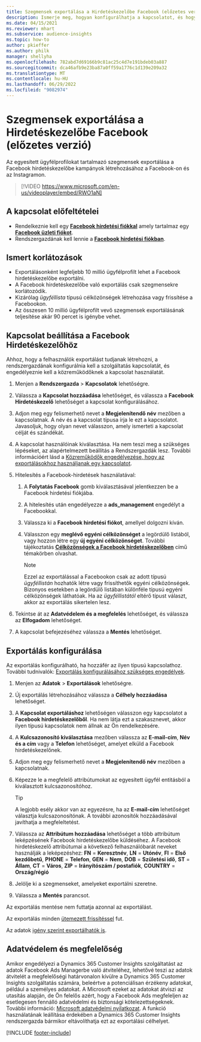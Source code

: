 ```yaml
---
title: Szegmensek exportálása a Hirdetéskezelőbe Facebook (előzetes verzió) (videót tartalmaz)
description: Ismerje meg, hogyan konfigurálhatja a kapcsolatot, és hogyan exportálhatja a Facebook Hirdetéskezelő.
ms.date: 04/15/2021
ms.reviewer: mhart
ms.subservice: audience-insights
ms.topic: how-to
author: pkieffer
ms.author: philk
manager: shellyha
ms.openlocfilehash: 782abd7d69166b9c81ac25c4d7e191bdeb03a887
ms.sourcegitcommit: dca46afb9e23ba87a0ff59a1776c1d139e209a32
ms.translationtype: MT
ms.contentlocale: hu-HU
ms.lasthandoff: 06/29/2022
ms.locfileid: "9082974"
---
```

# <a name="export-segments-to-facebook-ads-manager-preview"></a>Szegmensek exportálása a Hirdetéskezelőbe Facebook (előzetes verzió)

Az egyesített ügyfélprofilokat tartalmazó szegmensek exportálása a Facebook hirdetéskezelőbe kampányok létrehozásához a Facebook-on és az Instagramon.

> [!VIDEO https://www.microsoft.com/en-us/videoplayer/embed/RWO1aN]

## <a name="prerequisites-for-connection"></a>A kapcsolat előfeltételei

- Rendelkeznie kell egy [**Facebook hirdetési fiókkal**](https://www.facebook.com/business/learn/lessons/step-by-step-ads-manager-account) amely tartalmaz egy [**Facebook üzleti fiókot**](https://business.facebook.com/).
- Rendszergazdának kell lennie a [**Facebook hirdetési fiókban**](https://www.facebook.com/business/learn/lessons/step-by-step-ads-manager-account).

## <a name="known-limitations"></a>Ismert korlátozások

- Exportálásonként legfeljebb 10 millió ügyfélprofilt lehet a Facebook hirdetéskezelőbe exportálni.
- A Facebook hirdetéskezelőbe való exportálás csak szegmensekre korlátozódik.
- Kizárólag *ügyféllista* típusú célközönségek létrehozása vagy frissítése a Facebookon.
- Az összesen 10 millió ügyfélprofilt vevő szegmensek exportálásának teljesítése akár 90 percet is igénybe vehet.

## <a name="set-up-connection-to-facebook-ads-manager"></a>Kapcsolat beállítása a Facebook Hirdetéskezelőhöz

Ahhoz, hogy a felhasználók exportálást tudjanak létrehozni, a rendszergazdának konfigurálnia kell a szolgáltatás kapcsolatát, és engedélyeznie kell a közreműködőknek a kapcsolat használatát.

1. Menjen a **Rendszergazda** > **Kapcsolatok** lehetőségre.

1. Válassza a **Kapcsolat hozzáadása** lehetőséget, és válassza a **Facebook Hirdetéskezelő** lehetőséget a kapcsolat konfigurálásához.

1. Adjon meg egy felismerhető nevet a **Megjelenítendő név** mezőben a kapcsolatnak. A név és a kapcsolat típusa írja le ezt a kapcsolatot. Javasoljuk, hogy olyan nevet válasszon, amely ismerteti a kapcsolat célját és szándékát.

1. A kapcsolat használóinak kiválasztása. Ha nem teszi meg a szükséges lépéseket, az alapértelmezett beállítás a Rendszergazdák lesz. További információért lásd a [Közreműködők engedélyezése, hogy az exportálásokhoz használjanak egy kapcsolatot](connections.md#allow-contributors-to-use-a-connection-for-exports).

1. Hitelesítés a Facebook-hirdetések használatával: 

   1. A **Folytatás Facebook** gomb kiválasztásával jelentkezzen be a Facebook hirdetési fiókjába.

   1. A hitelesítés után engedélyezze a **ads_management** engedélyt a Facebookkal.

   1. Válassza ki a **Facebook hirdetési fiókot**, amellyel dolgozni kíván.

   1. Válasszon egy **meglévő egyéni célközönséget** a legördülő listából, vagy hozzon létre egy **új egyéni célközönséget**. További tájékoztatás [**Célközönségek a Facebook hirdetéskezelőben**](https://www.facebook.com/business/help/744354708981227?id=2469097953376494) című témakörben olvashat.
      > [!NOTE]
      > Ezzel az exportálással a Facebookon csak az adott típusú *ügyféllistán* hozhatók létre vagy frissíthetők egyéni célközönségek. Bizonyos esetekben a legördülő listában különféle típusú egyéni célközönségek láthatóak. Ha az *ügyféllistától* eltérő típust választ, akkor az exportálás sikertelen lesz. 

1. Tekintse át az **Adatvédelem és a megfelelés** lehetőséget, és válassza az **Elfogadom** lehetőséget.

1. A kapcsolat befejezéséhez válassza a **Mentés** lehetőséget.

## <a name="configure-an-export"></a>Exportálás konfigurálása

Az exportálás konfigurálható, ha hozzáfér az ilyen típusú kapcsolathoz. További tudnivalók: [Exportálás konfigurálásához szükséges engedélyek](export-destinations.md#set-up-a-new-export).

1. Menjen az **Adatok** > **Exportálások** lehetőségre.

1. Új exportálás létrehozásához válassza a **Célhely hozzáadása** lehetőséget. 

1. A **Kapcsolat exportáláshoz** lehetőségen válasszon egy kapcsolatot a **Facebook hirdetéskezelőből**. Ha nem látja ezt a szakasznevet, akkor ilyen típusú kapcsolatok nem állnak az Ön rendelkezésére.

1. A **Kulcsazonosító kiválasztása** mezőben válassza az **E-mail-cím**, **Név és a cím** vagy a **Telefon** lehetőséget, amelyet elküld a Facebook hirdetéskezelőnek. 

1. Adjon meg egy felismerhető nevet a **Megjelenítendő név** mezőben a kapcsolatnak.

1. Képezze le a megfelelő attribútumokat az egyesített ügyfél entitásból a kiválasztott kulcsazonosítóhoz.
   > [!TIP]
   > A legjobb esély akkor van az egyezésre, ha az **E-mail-cím** lehetőséget választja kulcsazonosítónak. A további azonosítók hozzáadásával javíthatja a megfeleltetést.

1. Válassza az **Attribútum hozzáadása** lehetőséget a több attribútum leképzésének Facebook hirdetéskezelőbe küldéséhez. A Facebook hirdetéskezelő attribútumai a következő felhasználóbarát neveket használják a leképezéshez: **FN** = **Keresztnév**, **LN** = **Utónév**, **FI** = **Első kezdőbetű**, **PHONE** = **Telefon**, **GEN** = **Nem**, **DOB** = **Születési idő**, **ST** = **Állam**, **CT** = **Város**, **ZIP** = **Irányítószám / postafiók**, **COUNTRY** = **Ország/régió**

1. Jelölje ki a szegmenseket, amelyeket exportálni szeretne.

1. Válassza a **Mentés** parancsot.

Az exportálás mentése nem futtatja azonnal az exportálást.

Az exportálás minden [ütemezett frissítéssel](system.md#schedule-tab) fut. 

Az adatok [igény szerint exportálhatók is](export-destinations.md#run-exports-on-demand). 

## <a name="data-privacy-and-compliance"></a>Adatvédelem és megfelelőség

Amikor engedélyezi a Dynamics 365 Customer Insights szolgáltatást az adatok Facebook Ads Managerbe való átviteléhez, lehetővé teszi az adatok átvitelét a megfelelőségi határvonalon kívülre a Dynamics 365 Customer Insights szolgáltatás számára, beleértve a potenciálisan érzékeny adatokat, például a személyes adatokat. A Microsoft ezeket az adatokat átviszi az utasítás alapján, de Ön felelős azért, hogy a Facebook Ads megfeleljen az esetlegesen fennálló adatvédelmi és biztonsági kötelezettségeknek. További információ: [Microsoft adatvédelmi nyilatkozat](https://go.microsoft.com/fwlink/?linkid=396732).
A funkció használatának leállítása érdekében a Dynamics 365 Customer Insights rendszergazda bármikor eltávolíthatja ezt az exportálási célhelyet.


[!INCLUDE [footer-include](includes/footer-banner.md)]
